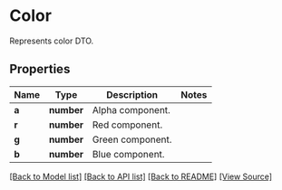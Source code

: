 ﻿# Color
Represents color DTO.

## Properties
Name | Type | Description | Notes
------------ | ------------- | ------------- | -------------
**a** | **number** | Alpha component. | 
**r** | **number** | Red component. | 
**g** | **number** | Green component. | 
**b** | **number** | Blue component. | 

[[Back to Model list]](../README.md#documentation-for-models) [[Back to API list]](../README.md#documentation-for-api-endpoints) [[Back to README]](../README.md) [[View Source]](../src/models/color.ts)

